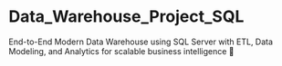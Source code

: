 # Data_Warehouse_Project_SQL
End-to-End Modern Data Warehouse using SQL Server with ETL, Data Modeling, and Analytics for scalable business intelligence 🚀
